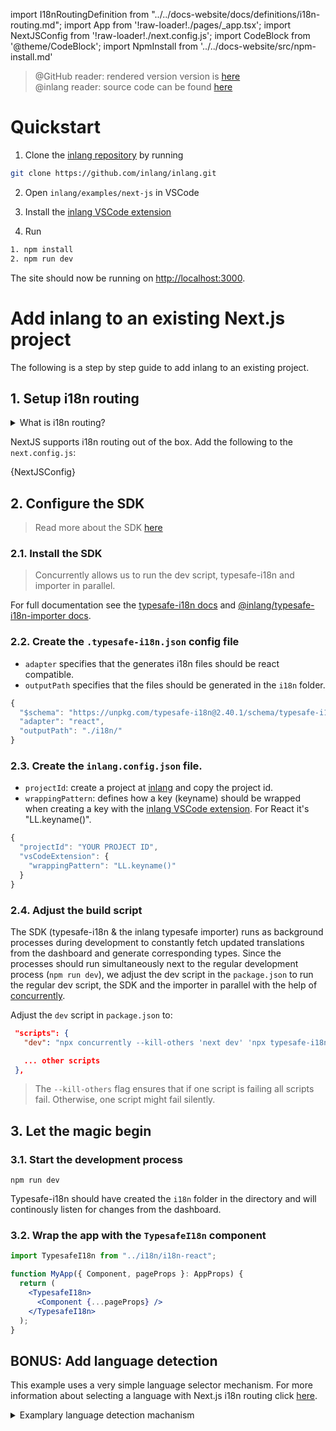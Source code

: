 import I18nRoutingDefinition from "../../docs-website/docs/definitions/i18n-routing.md";
import App from '!raw-loader!./pages/\_app.tsx';
import NextJSConfig from '!raw-loader!./next.config.js';
import CodeBlock from '@theme/CodeBlock';
import NpmInstall from '../../docs-website/src/npm-install.md'

> @GitHub reader: rendered version version is [here](https://docs.inlang.dev/getting-started/next-js)  
> @inlang reader: source code can be found [here](https://github.com/inlang/inlang/tree/main/examples/next-js)

# Quickstart

1. Clone the [inlang repository](https://github.com/inlang/inlang) by running

```bash
git clone https://github.com/inlang/inlang.git
```

2. Open `inlang/examples/next-js` in VSCode

3. Install the [inlang VSCode extension](https://marketplace.visualstudio.com/items?itemName=inlang.vscode-extension)

4. Run

```bash
1. npm install
2. npm run dev
```

The site should now be running on [http://localhost:3000](http://localhost:3000).

# Add inlang to an existing Next.js project

The following is a step by step guide to add inlang to an existing project.

## 1. Setup i18n routing

<details>
  <summary>What is i18n routing?</summary>
  <I18nRoutingDefinition />
</details>

NextJS supports i18n routing out of the box. Add the following to the `next.config.js`:

<CodeBlock title="/next.config.js" className="language-js">
{NextJSConfig}
</CodeBlock>

## 2. Configure the SDK

> Read more about the SDK [here](/overview/sdk)

### 2.1. Install the SDK

> Concurrently allows us to run the dev script, typesafe-i18n and importer in parallel.

<NpmInstall />

For full documentation see the [typesafe-i18n docs](https://github.com/ivanhofer/typesafe-i18n) and [@inlang/typesafe-i18n-importer docs](https://github.com/inlang/inlang/tree/main/packages/typesafe-i18n-importer).

### 2.2. Create the `.typesafe-i18n.json` config file

- `adapter` specifies that the generates i18n files should be react compatible.
- `outputPath` specifies that the files should be generated in the `i18n` folder.

```js title="typesafe-i18n.json"
{
  "$schema": "https://unpkg.com/typesafe-i18n@2.40.1/schema/typesafe-i18n.json",
  "adapter": "react",
  "outputPath": "./i18n/"
}
```

### 2.3. Create the `inlang.config.json` file.

- `projectId`: create a project at [inlang](https://app.inlang.dev) and copy the project id.
- `wrappingPattern`: defines how a key (keyname) should be wrapped when creating a key with the [inlang
  VSCode extension](https://marketplace.visualstudio.com/items?itemName=inlang.vscode-extension). For React it's
  "LL.keyname()".

```js title="inlang.project.json"
{
  "projectId": "YOUR PROJECT ID",
  "vsCodeExtension": {
    "wrappingPattern": "LL.keyname()"
  }
}
```

### 2.4. Adjust the build script

The SDK (typesafe-i18n & the inlang typesafe importer) runs as background processes during development to constantly fetch updated translations from the dashboard and generate corresponding types. Since the processes should run simultaneously next to the regular development process (`npm run dev`), we adjust the dev script in the `package.json` to run the regular dev script, the SDK and the importer in parallel with the help of [concurrently](https://www.npmjs.com/package/concurrently).

Adjust the `dev` script in `package.json` to:

```json
 "scripts": {
   "dev": "npx concurrently --kill-others 'next dev' 'npx typesafe-i18n' 'npx @inlang/typesafe-i18n-importer'",

   ... other scripts
 },
```

> The `--kill-others` flag ensures that if one script is failing all scripts fail. Otherwise, one
> script might fail silently.

## 3. Let the magic begin

### 3.1. Start the development process

`npm run dev`

Typesafe-i18n should have created the `i18n` folder in the directory and will continously listen for changes from the dashboard.

### 3.2. Wrap the app with the `TypesafeI18n` component

```jsx title="pages/_app.tsx"
import TypesafeI18n from "../i18n/i18n-react";

function MyApp({ Component, pageProps }: AppProps) {
  return (
    <TypesafeI18n>
      <Component {...pageProps} />
    </TypesafeI18n>
  );
}
```

## BONUS: Add language detection

This example uses a very simple language selector mechanism. For more information about
selecting a language with Next.js i18n routing click [here](https://nextjs.org/docs/advanced-features/i18n-routing).

<details>
  <summary>Examplary language detection machanism</summary>
  <CodeBlock className="language-jsx" title="/pages/_app.tsx">{App}</CodeBlock>
</details>
